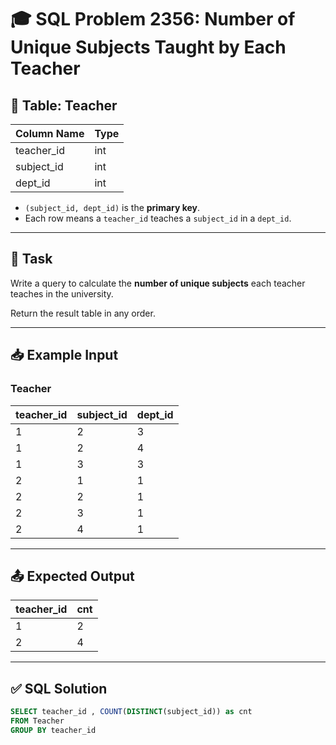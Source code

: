 # 🎓 SQL Problem 2356: Number of Unique Subjects Taught by Each Teacher

## 📘 Table: Teacher

| Column Name | Type |
|-------------|------|
| teacher_id  | int  |
| subject_id  | int  |
| dept_id     | int  |

- `(subject_id, dept_id)` is the **primary key**.
- Each row means a `teacher_id` teaches a `subject_id` in a `dept_id`.

---

## 🎯 Task

Write a query to calculate the **number of unique subjects** each teacher teaches in the university.

Return the result table in any order.

---

## 📥 Example Input

### Teacher

| teacher_id | subject_id | dept_id |
|------------|------------|---------|
| 1          | 2          | 3       |
| 1          | 2          | 4       |
| 1          | 3          | 3       |
| 2          | 1          | 1       |
| 2          | 2          | 1       |
| 2          | 3          | 1       |
| 2          | 4          | 1       |

---

## 📤 Expected Output

| teacher_id | cnt |
|------------|-----|
| 1          | 2   |
| 2          | 4   |

---

## ✅ SQL Solution

```sql
SELECT teacher_id , COUNT(DISTINCT(subject_id)) as cnt
FROM Teacher
GROUP BY teacher_id
```
